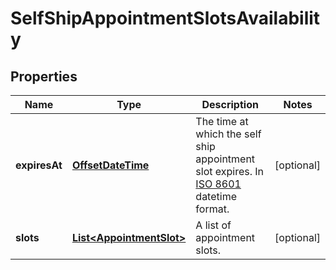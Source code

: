 # SelfShipAppointmentSlotsAvailability

## Properties
Name | Type | Description | Notes
------------ | ------------- | ------------- | -------------
**expiresAt** | [**OffsetDateTime**](OffsetDateTime.md) | The time at which the self ship appointment slot expires. In [ISO 8601](https://developer-docs.amazon.com/sp-api/docs/iso-8601) datetime format. |  [optional]
**slots** | [**List&lt;AppointmentSlot&gt;**](AppointmentSlot.md) | A list of appointment slots. |  [optional]
